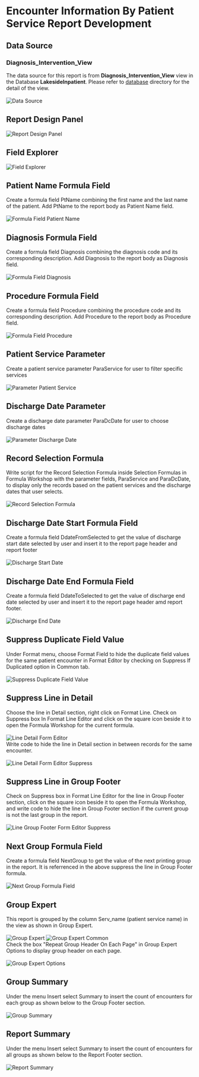 # Encounter Information By Patient Service Report Development
## Data Source 
### Diagnosis_Intervention_View
The data source for this report is from <b>Diagnosis_Intervention_View</b> view in the Database <b>LakesideInpatient</b>. Please refer to <a href='../../'>database</a> directory for the detail of the view.
<br><br>![Data Source](images/DatabaseExpert.png)
## Report Design Panel
![Report Design Panel](images/DesignPanel.png)
## Field Explorer
![Field Explorer](images/FieldExplorer.png)
## Patient Name Formula Field
Create a formula field PtName combining the first name and the last name of the patient. Add PtName to the report body as Patient Name field.
<br><br>![Formula Field Patient Name](images/FormulaField_PatientName.png)
## Diagnosis Formula Field
Create a formula field Diagnosis combining the diagnosis code and its corresponding description. Add Diagnosis to the report body as Diagnosis field.
<br><br>![Formula Field Diagnosis](images/FormulaField_Diagnosis.png)
## Procedure Formula Field
Create a formula field Procedure combining the procedure code and its corresponding description. Add Procedure to the report body as Procedure field.
<br><br>![Formula Field Procedure](images/FormulaField_Procedure.png)
## Patient Service Parameter
Create a patient service parameter ParaService for user to filter specific services 
<br><br>![Parameter Patient Service](images/Parameter_Service.png)
## Discharge Date Parameter
Create a discharge date parameter ParaDcDate for user to choose discharge dates
<br><br>![Parameter Discharge Date](images/Parameter_DischargeDate.png)
## Record Selection Formula
Write script for the Record Selection Formula inside Selection Formulas in Formula Workshop with the parameter fields, ParaService and ParaDcDate, to display only the records based on the patient services and the discharge dates that user selects. 
<br><br>![Record Selection Formula](images/RecordSelection.png)
## Discharge Date Start Formula Field
Create a formula field DdateFromSelected to get the value of discharge start date selected by user and insert it to the report page header and report footer
<br><br>![Discharge Start Date](images/FormulaField_DischargeDateFrom.png)
## Discharge Date End Formula Field
Create a formula field DdateToSelected to get the value of discharge end date selected by user and insert it to the report page header amd report footer.
<br><br>![Discharge End Date](images/FormulaField_DischargeDateTo.png)
## Suppress Duplicate Field Value
Under Format menu, choose Format Field to hide the duplicate field values for the same patient encounter in Format Editor by checking on Suppress If Duplicated option in Common tab. 
<br><br>![Suppress Duplicate Field Value](images/FieldFormatEditor.png)
## Suppress Line in Detail
Choose the line in Detail section, right click on Format Line. Check on Suppress box In Format Line Editor and click on the square icon beside it to open the Formula Workshop for the current formula.
<br><br>![Line Detail Form Editor](images/LineDetails_FormatEditor.png)<br>
Write code to hide the line in Detail section in between records for the same encounter.
<br><br>![Line Detail Form Editor Suppress](images/LineDetails_FormatEditor_Suppress.png)
## Suppress Line in Group Footer
Check on Suppress box in Format Line Editor for the line in Group Footer section, click on the square icon beside it to open the Formula Workshop, and write code to hide the line in Group Footer section if the current group is not the last group in the report. 
<br><br>![Line Group Footer Form Editor Suppress](images/LineGroupFooter_FormatEditor_Suppress.png)
## Next Group Formula Field
Create a formula field NextGroup to get the value of the next printing group in the report. It is referrenced in the above suppress the line in Group Footer formula.   
<br>![Next Group Formula Field](images/FormulaField_NextGroup.png)
## Group Expert
This report is grouped by the column Serv_name (patient service name) in the view as shown in Group Expert.
<br><br>![Group Expert](images/GroupExpert.png)
![Group Expert Common](images/GroupExpertCommon.png)
<br>Check the box "Repeat Group Header On Each Page" in Group Expert Options to display group header on each page.
<br><br>![Group Expert Options](images/GroupExpertOptions.png)
## Group Summary
Under the menu Insert select Summary to insert the count of encounters for each group as shown below to the Group Footer section.
<br><br>![Group Summary](images/GroupSummary.png)
## Report Summary
Under the menu Insert select Summary to insert the count of encounters for all groups as shown below to the Report Footer section.
<br><br>![Report Summary](images/ReportSummaryInsert.png)
